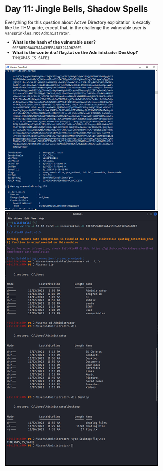 # Day 11:  Jingle Bells, Shadow Spells

Everything for this question about Active Directory exploitation is exactly like the THM guide, except that, in the challenge the vulnerable user is `vansprinkles`, not `Administrator`.

* **What is the hash of the vulnerable user?** `03E805D8A8C5AA435FB48832DAD620E3`
* **What is the content of flag.txt on the Administrator Desktop?** `THM{XMAS_IS_SAFE}`

![](question1.png)
![](question2.png)